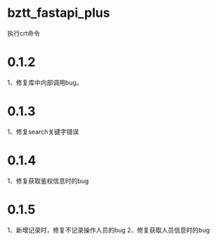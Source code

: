 bztt_fastapi_plus
==============
执行crt命令

# 0.1.2
1、修复库中内部调用bug。

# 0.1.3
1、修复search关键字错误

# 0.1.4
1、修复获取鉴权信息时的bug

# 0.1.5
1、新增记录时，修复不记录操作人员的bug
2、修复获取人员信息时的bug



